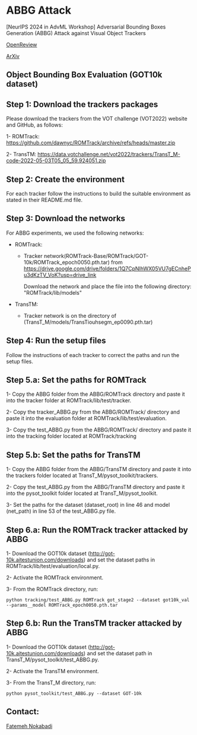 # ABBG Attack
[NeurIPS 2024 in AdvML Workshop] Adversarial Bounding Boxes Generation (ABBG) Attack against Visual Object Trackers


[OpenReview](https://openreview.net/forum?id=PRQFtvakYN&referrer=%5Bthe%20profile%20of%20Fatemeh%20Nourilenjan%20Nokabadi%5D(%2Fprofile%3Fid%3D~Fatemeh_Nourilenjan_Nokabadi3))

[ArXiv](https://arxiv.org/abs/2411.17468)


## Object Bounding Box Evaluation (GOT10k dataset)
## Step 1: Download the trackers packages
Please download the trackers from the VOT challenge (VOT2022) website and GitHub, as follows:

1- ROMTrack: https://github.com/dawnyc/ROMTrack/archive/refs/heads/master.zip 

2- TransTM: https://data.votchallenge.net/vot2022/trackers/TransT_M-code-2022-05-03T05_05_59.924051.zip 

## Step 2: Create the environment
For each tracker follow the instructions to build the suitable environment as stated in their README.md file. 

## Step 3: Download the networks 
For ABBG experiments, we used the following networks:

+ ROMTrack: 
    - Tracker network(ROMTrack-Base/ROMTrack/GOT-10k/ROMTrack_epoch0050.pth.tar) from https://drive.google.com/drive/folders/1Q7CpNIhWX05VU7gECnhePu3dKzTV_VoK?usp=drive_link

       Download the network and place the file into the following directory:
        "ROMTrack/lib/models"

+ TransTM:
    - Tracker network is on the directory of (TransT_M/models/TransTiouhsegm_ep0090.pth.tar)


## Step 4: Run the setup files 
Follow the instructions of each tracker to correct the paths and run the setup files. 

## Step 5.a: Set the paths for ROMTrack
1- Copy the ABBG folder from the ABBG/ROMTrack directory and paste it into the tracker folder at ROMTrack/lib/test/tracker.

2- Copy the tracker_ABBG.py from the ABBG/ROMTrack/ directory and paste it into the evaluation folder at ROMTrack/lib/test/evaluation. 

3- Copy the test_ABBG.py from the ABBG/ROMTrack/ directory and paste it into the tracking folder located at ROMTrack/tracking

## Step 5.b: Set the paths for TransTM
1- Copy the ABBG folder from the ABBG/TransTM directory and paste it into the trackers folder located at TransT_M/pysot_toolkit/trackers.

2- Copy the test_ABBG.py from the ABBG/TransTM directory and paste it into the pysot_toolkit folder located at TransT_M/pysot_toolkit.

3- Set the paths for the dataset (dataset_root) in line 46 and model (net_path) in line 53 of the test_ABBG.py file.

## Step 6.a: Run the ROMTrack tracker attacked by ABBG 

1- Download the GOT10k dataset (http://got-10k.aitestunion.com/downloads) and set the dataset paths in ROMTrack/lib/test/evaluation/local.py.

2- Activate the ROMTrack environment. 

3- From the ROMTrack directory, run:

```
python tracking/test_ABBG.py ROMTrack got_stage2 --dataset got10k_val --params__model ROMTrack_epoch0050.pth.tar
```

## Step 6.b: Run the TransTM tracker attacked by ABBG
1- Download the GOT10k dataset (http://got-10k.aitestunion.com/downloads) and set the dataset path in TransT_M/pysot_toolkit/test_ABBG.py.

2- Activate the TransTM environment. 

3- From the TransT_M directory, run:

```
python pysot_toolkit/test_ABBG.py --dataset GOT-10k
```

## Contact:


[Fatemeh Nokabadi](mailto:nourifatemeh1@gmail.com)
